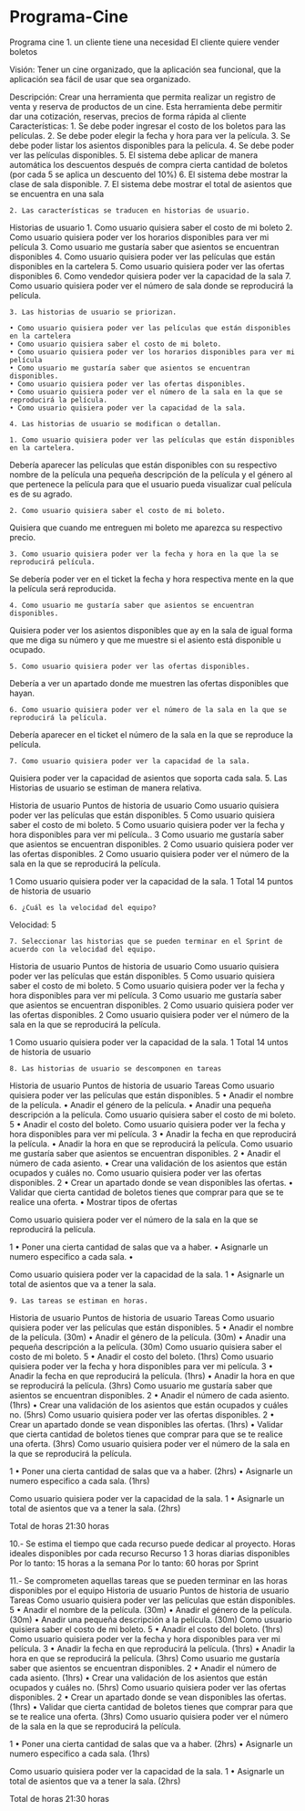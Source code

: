 # Programa-Cine
Programa cine
    1. un cliente tiene una necesidad
El cliente quiere vender boletos

Visión: Tener un cine organizado, que la aplicación sea funcional, que la aplicación sea fácil de usar que sea organizado.

Descripción: Crear una herramienta que permita realizar un registro de venta y reserva de productos de un cine. Esta herramienta debe permitir dar una cotización, reservas, precios de forma rápida al cliente
	Características: 
    1. Se debe poder ingresar el costo de los boletos para las películas.
    2. Se debe poder elegir la fecha y hora para ver la película.
    3. Se debe poder listar los asientos disponibles para la película.
    4. Se debe poder ver las películas disponibles.
    5. El sistema debe aplicar de manera automática los descuentos después de compra cierta cantidad de boletos (por cada 5 se aplica un descuento del 10%)
    6. El sistema debe mostrar la clase de sala disponible.
    7. El sistema debe mostrar el total de asientos que se encuentra en una sala

    2. Las características se traducen en historias de usuario. 
Historias de usuario
    1. Como usuario quisiera saber el costo de mi boleto
    2. Como usuario quisiera poder ver los horarios disponibles para ver mi película
    3. Como usuario me gustaría saber que asientos se encuentran disponibles
    4. Como usuario quisiera poder ver las películas que están disponibles en la cartelera
    5. Como usuario quisiera poder ver las ofertas disponibles
    6. Como vendedor quisiera poder ver la capacidad de la sala
    7. Como usuario quisiera poder ver el número de sala donde se reproducirá la película.




    3. Las historias de usuario se priorizan.

    • Como usuario quisiera poder ver las películas que están disponibles en la cartelera
    • Como usuario quisiera saber el costo de mi boleto.
    • Como usuario quisiera poder ver los horarios disponibles para ver mi película
    • Como usuario me gustaría saber que asientos se encuentran disponibles.
    • Como usuario quisiera poder ver las ofertas disponibles.
    • Como usuario quisiera poder ver el número de la sala en la que se reproducirá la película.
    • Como usuario quisiera poder ver la capacidad de la sala.

    4. Las historias de usuario se modifican o detallan.

    1. Como usuario quisiera poder ver las películas que están disponibles en la cartelera.
Debería aparecer las películas que están disponibles con su respectivo nombre de la película una pequeña descripción de la película y el género al que pertenece la película para que el usuario pueda visualizar cual película es de su agrado.
 
    2. Como usuario quisiera saber el costo de mi boleto.
Quisiera que cuando me entreguen mi boleto me aparezca su respectivo precio.

    3. Como usuario quisiera poder ver la fecha y hora en la que la se reproducirá película.
Se debería poder ver en el ticket la fecha y hora respectiva mente en la que la película será reproducida. 

    4. Como usuario me gustaría saber que asientos se encuentran disponibles.
Quisiera poder ver los asientos disponibles que ay en la sala de igual forma que me diga su número y que me muestre si el asiento está disponible u ocupado.

    5. Como usuario quisiera poder ver las ofertas disponibles.
Debería a ver un apartado donde me muestren las ofertas disponibles que hayan.

 
    6. Como usuario quisiera poder ver el número de la sala en la que se reproducirá la película.
Debería aparecer en el ticket el número de la sala en la que se reproduce la película.

    7. Como usuario quisiera poder ver la capacidad de la sala.
Quisiera poder ver la capacidad de asientos que soporta cada sala. 
    5. Las Historias de usuario se estiman de manera relativa.

Historia de usuario
Puntos de historia de usuario
Como usuario quisiera poder ver las películas que están disponibles.
5
Como usuario quisiera saber el costo de mi boleto.
5
Como usuario quisiera poder ver la fecha y hora disponibles para ver mi película..
3
Como usuario me gustaría saber que asientos se encuentran disponibles.
2
Como usuario quisiera poder ver las ofertas disponibles.
2
Como usuario quisiera poder ver el número de la sala en la que se reproducirá la película.

1
Como usuario quisiera poder ver la capacidad de la sala.
1
Total 
14 puntos de historia de usuario 


    6. ¿Cuál es la velocidad del equipo?
Velocidad: 5

    7. Seleccionar las historias que se pueden terminar en el Sprint de acuerdo con la velocidad del equipo.
Historia de usuario
Puntos de historia de usuario
Como usuario quisiera poder ver las películas que están disponibles.
5
Como usuario quisiera saber el costo de mi boleto.
5
Como usuario quisiera poder ver la fecha y hora disponibles para ver mi película.
3
Como usuario me gustaría saber que asientos se encuentran disponibles.
2
Como usuario quisiera poder ver las ofertas disponibles.
2
Como usuario quisiera poder ver el número de la sala en la que se reproducirá la película.

1
Como usuario quisiera poder ver la capacidad de la sala.
1
Total 
    14 untos de historia de usuario 



    8. Las historias de usuario se descomponen en tareas
Historia de usuario
Puntos de historia de usuario
Tareas
Como usuario quisiera poder ver las películas que están disponibles.
5
    • Anadir el nombre de la película.
    • Anadir el género de la película.
    • Anadir una pequeña descripción a la película.
Como usuario quisiera saber el costo de mi boleto.
5
    • Anadir el costo del boleto. 
Como usuario quisiera poder ver la fecha y hora disponibles para ver mi película.
3
    • Anadir la fecha en que reproducirá la película.
    • Anadir la hora en que se reproducirá la película. 
Como usuario me gustaría saber que asientos se encuentran disponibles.
2
    • Anadir el número de cada asiento.
    • Crear una validación de los asientos que están ocupados y cuáles no.
Como usuario quisiera poder ver las ofertas disponibles.
2
    • Crear un apartado donde se vean disponibles las ofertas.
    • Validar que cierta cantidad de boletos tienes que comprar para que se te realice una oferta.
    • Mostrar tipos de ofertas

Como usuario quisiera poder ver el número de la sala en la que se reproducirá la película.

1
    • Poner una cierta cantidad de salas que va a haber.
    • Asignarle un numero especifico a cada sala.
    • 

Como usuario quisiera poder ver la capacidad de la sala.
1
    • Asignarle un total de asientos que va a tener la sala.
    
    9. Las tareas se estiman en horas.
Historia de usuario
Puntos de historia de usuario
Tareas
Como usuario quisiera poder ver las películas que están disponibles.
5
    • Anadir el nombre de la película. (30m)
    • Anadir el género de la película. (30m)
    • Anadir una pequeña descripción a la película. (30m)
Como usuario quisiera saber el costo de mi boleto.
5
    • Anadir el costo del boleto. (1hrs)
Como usuario quisiera poder ver la fecha y hora disponibles para ver mi película.
3
    • Anadir la fecha en que reproducirá la película. (1hrs)
    • Anadir la hora en que se reproducirá la película.  (3hrs) 
Como usuario me gustaría saber que asientos se encuentran disponibles.
2
    • Anadir el número de cada asiento. (1hrs)
    • Crear una validación de los asientos que están ocupados y cuáles no. (5hrs)
Como usuario quisiera poder ver las ofertas disponibles.
2
    • Crear un apartado donde se vean disponibles las ofertas. (1hrs)
    • Validar que cierta cantidad de boletos tienes que comprar para que se te realice una oferta. (3hrs)
Como usuario quisiera poder ver el número de la sala en la que se reproducirá la película.

1
    • Poner una cierta cantidad de salas que va a haber. (2hrs)
    • Asignarle un numero especifico a cada sala. (1hrs)

Como usuario quisiera poder ver la capacidad de la sala.
1
    • Asignarle un total de asientos que va a tener la sala. (2hrs)

Total de horas 
21:30  horas 

10.- Se estima el tiempo que cada recurso puede dedicar al proyecto.
Horas ideales disponibles por cada recurso
Recurso 1
3 horas diarias disponibles
Por lo tanto: 15 horas a la semana
Por lo tanto: 60 horas por Sprint

	
11.- Se comprometen aquellas tareas que se pueden terminar en las horas disponibles por el equipo 
Historia de usuario
Puntos de historia de usuario
Tareas
Como usuario quisiera poder ver las películas que están disponibles.
5
    • Anadir el nombre de la película. (30m)
    • Anadir el género de la película. (30m)
    • Anadir una pequeña descripción a la película. (30m)
Como usuario quisiera saber el costo de mi boleto.
5
    • Anadir el costo del boleto. (1hrs)
Como usuario quisiera poder ver la fecha y hora disponibles para ver mi película.
3
    • Anadir la fecha en que reproducirá la película. (1hrs)
    • Anadir la hora en que se reproducirá la película.  (3hrs) 
Como usuario me gustaría saber que asientos se encuentran disponibles.
2
    • Anadir el número de cada asiento. (1hrs)
    • Crear una validación de los asientos que están ocupados y cuáles no. (5hrs)
Como usuario quisiera poder ver las ofertas disponibles.
2
    • Crear un apartado donde se vean disponibles las ofertas. (1hrs)
    • Validar que cierta cantidad de boletos tienes que comprar para que se te realice una oferta. (3hrs)
Como usuario quisiera poder ver el número de la sala en la que se reproducirá la película.

1
    • Poner una cierta cantidad de salas que va a haber. (2hrs)
    • Asignarle un numero especifico a cada sala. (1hrs)

Como usuario quisiera poder ver la capacidad de la sala.
1
    • Asignarle un total de asientos que va a tener la sala. (2hrs)

Total de horas 
21:30  horas 

